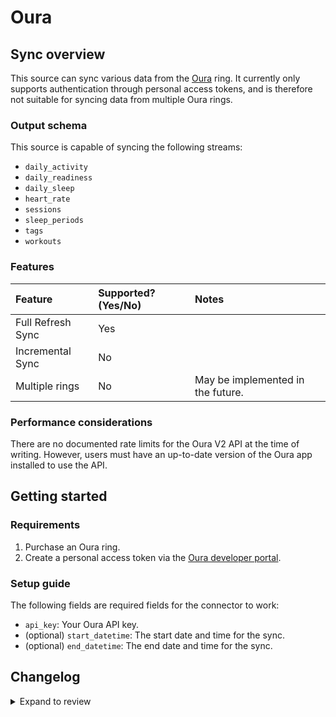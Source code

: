 # Oura

## Sync overview

This source can sync various data from the [Oura](https://ouraring.com/) ring.
It currently only supports authentication through personal access tokens, and
is therefore not suitable for syncing data from multiple Oura rings.

### Output schema

This source is capable of syncing the following streams:

- `daily_activity`
- `daily_readiness`
- `daily_sleep`
- `heart_rate`
- `sessions`
- `sleep_periods`
- `tags`
- `workouts`

### Features

| Feature           | Supported? \(Yes/No\) | Notes                             |
|:------------------|:----------------------|:----------------------------------|
| Full Refresh Sync | Yes                   |                                   |
| Incremental Sync  | No                    |                                   |
| Multiple rings    | No                    | May be implemented in the future. |

### Performance considerations

There are no documented rate limits for the Oura V2 API at the time of writing.
However, users must have an up-to-date version of the Oura app installed to use
the API.

## Getting started

### Requirements

1. Purchase an Oura ring.
2. Create a personal access token via the
   [Oura developer portal](https://cloud.ouraring.com/personal-access-tokens).

### Setup guide

The following fields are required fields for the connector to work:

- `api_key`: Your Oura API key.
- (optional) `start_datetime`: The start date and time for the sync.
- (optional) `end_datetime`: The end date and time for the sync.

## Changelog

<details>
  <summary>Expand to review</summary>

| Version | Date       | Pull Request                                             | Subject                                     |
|:--------|:-----------|:---------------------------------------------------------|:--------------------------------------------|
| 0.2.23 | 2025-04-27 | [59056](https://github.com/airbytehq/airbyte/pull/59056) | Update dependencies |
| 0.2.22 | 2025-04-19 | [58491](https://github.com/airbytehq/airbyte/pull/58491) | Update dependencies |
| 0.2.21 | 2025-04-12 | [57870](https://github.com/airbytehq/airbyte/pull/57870) | Update dependencies |
| 0.2.20 | 2025-04-05 | [57311](https://github.com/airbytehq/airbyte/pull/57311) | Update dependencies |
| 0.2.19 | 2025-03-29 | [56741](https://github.com/airbytehq/airbyte/pull/56741) | Update dependencies |
| 0.2.18 | 2025-03-22 | [56168](https://github.com/airbytehq/airbyte/pull/56168) | Update dependencies |
| 0.2.17 | 2025-03-08 | [55523](https://github.com/airbytehq/airbyte/pull/55523) | Update dependencies |
| 0.2.16 | 2025-03-01 | [55018](https://github.com/airbytehq/airbyte/pull/55018) | Update dependencies |
| 0.2.15 | 2025-02-23 | [54570](https://github.com/airbytehq/airbyte/pull/54570) | Update dependencies |
| 0.2.14 | 2025-02-15 | [53984](https://github.com/airbytehq/airbyte/pull/53984) | Update dependencies |
| 0.2.13 | 2025-02-08 | [53452](https://github.com/airbytehq/airbyte/pull/53452) | Update dependencies |
| 0.2.12 | 2025-02-01 | [52973](https://github.com/airbytehq/airbyte/pull/52973) | Update dependencies |
| 0.2.11 | 2025-01-25 | [52510](https://github.com/airbytehq/airbyte/pull/52510) | Update dependencies |
| 0.2.10 | 2025-01-18 | [51860](https://github.com/airbytehq/airbyte/pull/51860) | Update dependencies |
| 0.2.9 | 2025-01-11 | [51342](https://github.com/airbytehq/airbyte/pull/51342) | Update dependencies |
| 0.2.8 | 2024-12-28 | [50736](https://github.com/airbytehq/airbyte/pull/50736) | Update dependencies |
| 0.2.7 | 2024-12-21 | [50226](https://github.com/airbytehq/airbyte/pull/50226) | Update dependencies |
| 0.2.6 | 2024-12-14 | [49658](https://github.com/airbytehq/airbyte/pull/49658) | Update dependencies |
| 0.2.5 | 2024-12-12 | [49319](https://github.com/airbytehq/airbyte/pull/49319) | Update dependencies |
| 0.2.4 | 2024-12-11 | [49050](https://github.com/airbytehq/airbyte/pull/49050) | Starting with this version, the Docker image is now rootless. Please note that this and future versions will not be compatible with Airbyte versions earlier than 0.64 |
| 0.2.3 | 2024-11-04 | [48189](https://github.com/airbytehq/airbyte/pull/48189) | Update dependencies |
| 0.2.2 | 2024-10-29 | [47800](https://github.com/airbytehq/airbyte/pull/47800) | Update dependencies |
| 0.2.1 | 2024-10-28 | [47576](https://github.com/airbytehq/airbyte/pull/47576) | Update dependencies |
| 0.2.0 | 2024-08-19 | [44409](https://github.com/airbytehq/airbyte/pull/44409) | Refactor connector to manifest-only format |
| 0.1.14 | 2024-08-17 | [44271](https://github.com/airbytehq/airbyte/pull/44271) | Update dependencies |
| 0.1.13 | 2024-08-12 | [43788](https://github.com/airbytehq/airbyte/pull/43788) | Update dependencies |
| 0.1.12 | 2024-08-10 | [43633](https://github.com/airbytehq/airbyte/pull/43633) | Update dependencies |
| 0.1.11 | 2024-08-03 | [43287](https://github.com/airbytehq/airbyte/pull/43287) | Update dependencies |
| 0.1.10 | 2024-07-20 | [42356](https://github.com/airbytehq/airbyte/pull/42356) | Update dependencies |
| 0.1.9 | 2024-07-13 | [41850](https://github.com/airbytehq/airbyte/pull/41850) | Update dependencies |
| 0.1.8 | 2024-07-10 | [41519](https://github.com/airbytehq/airbyte/pull/41519) | Update dependencies |
| 0.1.7 | 2024-07-09 | [41264](https://github.com/airbytehq/airbyte/pull/41264) | Update dependencies |
| 0.1.6 | 2024-07-06 | [40951](https://github.com/airbytehq/airbyte/pull/40951) | Update dependencies |
| 0.1.5 | 2024-06-25 | [40450](https://github.com/airbytehq/airbyte/pull/40450) | Update dependencies |
| 0.1.4 | 2024-06-22 | [40097](https://github.com/airbytehq/airbyte/pull/40097) | Update dependencies |
| 0.1.3 | 2024-06-04 | [39072](https://github.com/airbytehq/airbyte/pull/39072) | [autopull] Upgrade base image to v1.2.1 |
| 0.1.2 | 2024-05-30 | [38399](https://github.com/airbytehq/airbyte/pull/38399) | [autopull] base image + poetry + up_to_date |
| 0.1.1 | 2024-05-28 | [38688](https://github.com/airbytehq/airbyte/pull/38688) | Make connector builder compatible |
| 0.1.0 | 2022-10-20 | [18224](https://github.com/airbytehq/airbyte/pull/18224) | New source |

</details>
